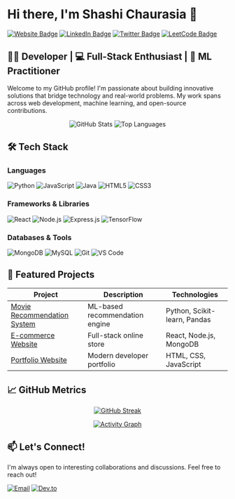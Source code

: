 # Hi there, I'm Shashi Chaurasia 👋

[![Website Badge](https://img.shields.io/badge/Portfolio-000?style=for-the-badge&logo=vercel&logoColor=white)](https://your-portfolio-link.com)
[![LinkedIn Badge](https://img.shields.io/badge/LinkedIn-0A66C2?style=for-the-badge&logo=linkedin&logoColor=white)](https://linkedin.com/in/your-profile)
[![Twitter Badge](https://img.shields.io/badge/Twitter-1DA1F2?style=for-the-badge&logo=twitter&logoColor=white)](https://twitter.com/your-handle)
[![LeetCode Badge](https://img.shields.io/badge/LeetCode-FFA116?style=for-the-badge&logo=leetcode&logoColor=black)](https://leetcode.com/your-profile/)

## 👨‍💻 Developer | 💻 Full-Stack Enthusiast | 🤖 ML Practitioner

Welcome to my GitHub profile! I'm passionate about building innovative solutions that bridge technology and real-world problems. My work spans across web development, machine learning, and open-source contributions.

<div align="center">
  
![GitHub Stats](https://github-readme-stats.vercel.app/api?username=iShashi-Chaurasia&show_icons=true&theme=radical&hide_title=true)
![Top Languages](https://github-readme-stats.vercel.app/api/top-langs/?username=iShashi-Chaurasia&layout=compact&theme=radical&hide_title=true)

</div>

## 🛠️ Tech Stack

### Languages
![Python](https://img.shields.io/badge/Python-3776AB?style=for-the-badge&logo=python&logoColor=white)
![JavaScript](https://img.shields.io/badge/JavaScript-F7DF1E?style=for-the-badge&logo=javascript&logoColor=black)
![Java](https://img.shields.io/badge/Java-ED8B00?style=for-the-badge&logo=openjdk&logoColor=white)
![HTML5](https://img.shields.io/badge/HTML5-E34F26?style=for-the-badge&logo=html5&logoColor=white)
![CSS3](https://img.shields.io/badge/CSS3-1572B6?style=for-the-badge&logo=css3&logoColor=white)

### Frameworks & Libraries
![React](https://img.shields.io/badge/React-20232A?style=for-the-badge&logo=react&logoColor=61DAFB)
![Node.js](https://img.shields.io/badge/Node.js-43853D?style=for-the-badge&logo=node.js&logoColor=white)
![Express.js](https://img.shields.io/badge/Express.js-000000?style=for-the-badge&logo=express&logoColor=white)
![TensorFlow](https://img.shields.io/badge/TensorFlow-FF6F00?style=for-the-badge&logo=tensorflow&logoColor=white)

### Databases & Tools
![MongoDB](https://img.shields.io/badge/MongoDB-4EA94B?style=for-the-badge&logo=mongodb&logoColor=white)
![MySQL](https://img.shields.io/badge/MySQL-005C84?style=for-the-badge&logo=mysql&logoColor=white)
![Git](https://img.shields.io/badge/Git-F05032?style=for-the-badge&logo=git&logoColor=white)
![VS Code](https://img.shields.io/badge/VS_Code-007ACC?style=for-the-badge&logo=visual-studio-code&logoColor=white)

## 🌟 Featured Projects

| Project | Description | Technologies |
|---------|-------------|--------------|
| [Movie Recommendation System](https://github.com/iShashi-Chaurasia/Movie-Recommendation-System) | ML-based recommendation engine | Python, Scikit-learn, Pandas |
| [E-commerce Website](https://github.com/iShashi-Chaurasia/E-commerce-Website) | Full-stack online store | React, Node.js, MongoDB |
| [Portfolio Website](https://github.com/iShashi-Chaurasia/Portfolio-Website) | Modern developer portfolio | HTML, CSS, JavaScript |

## 📈 GitHub Metrics

<div align="center">
  
[![GitHub Streak](https://streak-stats.demolab.com?user=iShashi-Chaurasia&theme=radical)](https://git.io/streak-stats)
  
[![Activity Graph](https://github-readme-activity-graph.vercel.app/graph?username=iShashi-Chaurasia&theme=github-compact)](https://github.com/ashutosh00710/github-readme-activity-graph)

</div>

## 📫 Let's Connect!

I'm always open to interesting collaborations and discussions. Feel free to reach out!

[![Email](https://img.shields.io/badge/Gmail-D14836?style=for-the-badge&logo=gmail&logoColor=white)](mailto:your.email@example.com)
[![Dev.to](https://img.shields.io/badge/dev.to-0A0A0A?style=for-the-badge&logo=dev.to&logoColor=white)](https://dev.to/your-profile)

